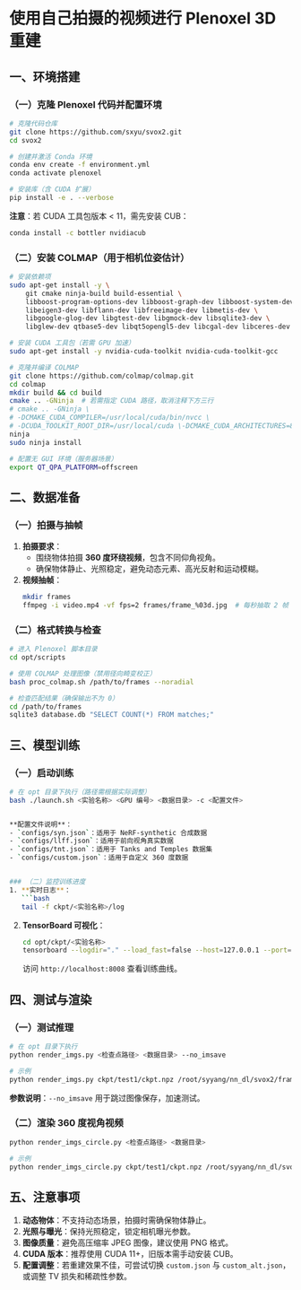 
# 使用自己拍摄的视频进行 Plenoxel 3D 重建

## 一、环境搭建

### （一）克隆 Plenoxel 代码并配置环境
```bash
# 克隆代码仓库
git clone https://github.com/sxyu/svox2.git
cd svox2

# 创建并激活 Conda 环境
conda env create -f environment.yml
conda activate plenoxel

# 安装库（含 CUDA 扩展）
pip install -e . --verbose
```

**注意**：若 CUDA 工具包版本 < 11，需先安装 CUB：  
```bash
conda install -c bottler nvidiacub
```


### （二）安装 COLMAP（用于相机位姿估计）
```bash
# 安装依赖项
sudo apt-get install -y \
    git cmake ninja-build build-essential \
    libboost-program-options-dev libboost-graph-dev libboost-system-dev \
    libeigen3-dev libflann-dev libfreeimage-dev libmetis-dev \
    libgoogle-glog-dev libgtest-dev libgmock-dev libsqlite3-dev \
    libglew-dev qtbase5-dev libqt5opengl5-dev libcgal-dev libceres-dev

# 安装 CUDA 工具包（若需 GPU 加速）
sudo apt-get install -y nvidia-cuda-toolkit nvidia-cuda-toolkit-gcc

# 克隆并编译 COLMAP
git clone https://github.com/colmap/colmap.git
cd colmap
mkdir build && cd build
cmake .. -GNinja  # 若需指定 CUDA 路径，取消注释下方三行
# cmake .. -GNinja \
# -DCMAKE_CUDA_COMPILER=/usr/local/cuda/bin/nvcc \
# -DCUDA_TOOLKIT_ROOT_DIR=/usr/local/cuda \-DCMAKE_CUDA_ARCHITECTURES=89
ninja
sudo ninja install

# 配置无 GUI 环境（服务器场景）
export QT_QPA_PLATFORM=offscreen
```


## 二、数据准备

### （一）拍摄与抽帧
1. **拍摄要求**：  
   - 围绕物体拍摄 **360 度环绕视频**，包含不同仰角视角。  
   - 确保物体静止、光照稳定，避免动态元素、高光反射和运动模糊。  
2. **视频抽帧**：  
   ```bash
   mkdir frames
   ffmpeg -i video.mp4 -vf fps=2 frames/frame_%03d.jpg  # 每秒抽取 2 帧（可调整 fps 值）
   ```


### （二）格式转换与检查
```bash
# 进入 Plenoxel 脚本目录
cd opt/scripts

# 使用 COLMAP 处理图像（禁用径向畸变校正）
bash proc_colmap.sh /path/to/frames --noradial

# 检查匹配结果（确保输出不为 0）
cd /path/to/frames
sqlite3 database.db "SELECT COUNT(*) FROM matches;"
```


## 三、模型训练

### （一）启动训练
```bash
# 在 opt 目录下执行（路径需根据实际调整）
bash ./launch.sh <实验名称> <GPU 编号> <数据目录> -c <配置文件>


**配置文件说明**：  
- `configs/syn.json`：适用于 NeRF-synthetic 合成数据  
- `configs/llff.json`：适用于前向视角真实数据  
- `configs/tnt.json`：适用于 Tanks and Temples 数据集  
- `configs/custom.json`：适用于自定义 360 度数据  


### （二）监控训练进度
1. **实时日志**：  
   ```bash
   tail -f ckpt/<实验名称>/log
   ```
2. **TensorBoard 可视化**：  
   ```bash
   cd opt/ckpt/<实验名称>
   tensorboard --logdir="." --load_fast=false --host=127.0.0.1 --port=8008
   ```
   访问 `http://localhost:8008` 查看训练曲线。


## 四、测试与渲染

### （一）测试推理
```bash
# 在 opt 目录下执行
python render_imgs.py <检查点路径> <数据目录> --no_imsave

# 示例
python render_imgs.py ckpt/test1/ckpt.npz /root/syyang/nn_dl/svox2/frames --no_imsave
```
**参数说明**：`--no_imsave` 用于跳过图像保存，加速测试。


### （二）渲染 360 度视角视频
```bash
python render_imgs_circle.py <检查点路径> <数据目录>

# 示例
python render_imgs_circle.py ckpt/test1/ckpt.npz /root/syyang/nn_dl/svox2/frames
```


## 五、注意事项
1. **动态物体**：不支持动态场景，拍摄时需确保物体静止。  
2. **光照与曝光**：保持光照稳定，锁定相机曝光参数。  
3. **图像质量**：避免高压缩率 JPEG 图像，建议使用 PNG 格式。  
4. **CUDA 版本**：推荐使用 CUDA 11+，旧版本需手动安装 CUB。  
5. **配置调整**：若重建效果不佳，可尝试切换 `custom.json` 与 `custom_alt.json`，或调整 TV 损失和稀疏性参数。

